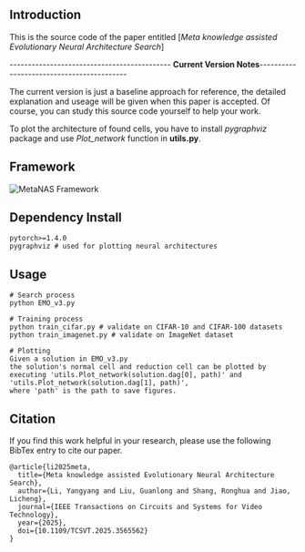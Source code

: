 ## Introduction
This is the source code of the paper entitled [*Meta knowledge assisted Evolutionary Neural Architecture Search*]

-------------------------------------------- **Current Version Notes**------------------------------------------

The current version is just a baseline approach for reference, the detailed explanation and useage will be given when this paper is accepted.
Of course, you can study this source code yourself to help your work.

To plot the architecture of found cells, you have to install *pygraphviz* package and use *Plot_network* function in **utils.py**. 


## Framework
![MetaNAS Framework](https://github.com/Cipher2k29/MetaNAS/asset/1_framework.jpg)

## Dependency Install
```
pytorch>=1.4.0
pygraphviz # used for plotting neural architectures
```

## Usage
```
# Search process
python EMO_v3.py

# Training process
python train_cifar.py # validate on CIFAR-10 and CIFAR-100 datasets
python train_imagenet.py # validate on ImageNet dataset

# Plotting
Given a solution in EMO_v3.py
the solution's normal cell and reduction cell can be plotted by
executing 'utils.Plot_network(solution.dag[0], path)' and 'utils.Plot_network(solution.dag[1], path)',
where 'path' is the path to save figures.

```




## Citation
If you find this work helpful in your research, please use the following BibTex entry to cite our paper.
```
@article{li2025meta,
  title={Meta knowledge assisted Evolutionary Neural Architecture Search},
  author={Li, Yangyang and Liu, Guanlong and Shang, Ronghua and Jiao, Licheng},
  journal={IEEE Transactions on Circuits and Systems for Video Technology},
  year={2025},
  doi={10.1109/TCSVT.2025.3565562}
}
```
